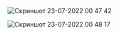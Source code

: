 ![Скриншот 23-07-2022 00 47 42](https://user-images.githubusercontent.com/84935915/180573196-f7f08a6b-7749-4fcb-a049-c2605844519b.png)

![Скриншот 23-07-2022 00 48 17](https://user-images.githubusercontent.com/84935915/180573205-8939266a-4b67-49ff-b60d-9c064390b92a.png)
